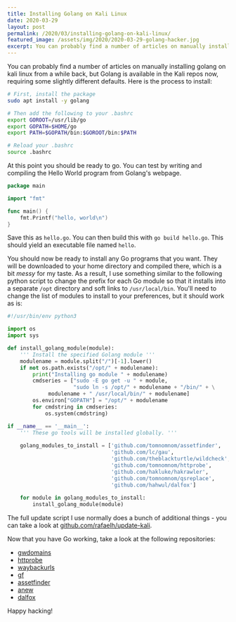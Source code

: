 ```yaml
---
title: Installing Golang on Kali Linux
date: 2020-03-29
layout: post
permalink: /2020/03/installing-golang-on-kali-linux/
featured_image: /assets/img/2020/2020-03-29-golang-hacker.jpg
excerpt: You can probably find a number of articles on manually installing golang on kali linux from a while back, but Golang is available in the Kali repos now, requiring some slightly different defaults. Here is the process to get it running now.
---
```


You can probably find a number of articles on manually installing golang on kali linux from a while back, but Golang is available in the Kali repos now, requiring some slightly different defaults. Here is the process to install:

``` sh
# First, install the package
sudo apt install -y golang

# Then add the following to your .bashrc
export GOROOT=/usr/lib/go
export GOPATH=$HOME/go
export PATH=$GOPATH/bin:$GOROOT/bin:$PATH

# Reload your .bashrc
source .bashrc
```

At this point you should be ready to go. You can test by writing and compiling the Hello World program from Golang's webpage.

``` go
package main

import "fmt"

func main() {
	fmt.Printf("hello, world\n")
}
```

Save this as `hello.go`. You can then build this with `go build hello.go`. This should yield an executable file named `hello`.

You should now be ready to install any Go programs that you want. They will be downloaded to your home directory and compiled there, which is a bit *messy* for my taste. As a result, I use something similar to the following python script to change the prefix for each Go module so that it installs into a separate `/opt` directory and soft links to `/usr/local/bin`. You'll need to change the list of modules to install to your preferences, but it should work as is:

``` python
#!/usr/bin/env python3

import os
import sys

def install_golang_module(module):
    ''' Install the specified Golang module '''
    modulename = module.split("/")[-1].lower()
    if not os.path.exists("/opt/" + modulename):
        print("Installing go module " + modulename)
        cmdseries = ["sudo -E go get -u " + module,
                     "sudo ln -s /opt/" + modulename + "/bin/" + \
		     modulename + " /usr/local/bin/" + modulename]
        os.environ["GOPATH"] = "/opt/" + modulename
        for cmdstring in cmdseries:
            os.system(cmdstring)

if __name__ == '__main__':
    ''' These go tools will be installed globally. '''
    
    golang_modules_to_install = ['github.com/tomnomnom/assetfinder',
                                 'github.com/lc/gau',
                                 'github.com/theblackturtle/wildcheck',
                                 'github.com/tomnomnom/httprobe',
                                 'github.com/hakluke/hakrawler',
                                 'github.com/tomnomnom/qsreplace',
                                 'github.com/hahwul/dalfox']
				
    for module in golang_modules_to_install:
        install_golang_module(module)
```

The full update script I use normally does a bunch of additional things - you can take a look at [github.com/rafaelh/update-kali](https://github.com/rafaelh/update-kali).

Now that you have Go working, take a look at the following repositories:

* [gwdomains](https://github.com/fuzzerk/gwdomains)
* [httprobe](https://github.com/tomnomnom/httprobe)
* [waybackurls](https://github.com/tomnomnom/waybackurls)
* [gf](https://github.com/tomnomnom/gf)
* [assetfinder](https://github.com/tomnomnom/assetfinder)
* [anew](https://github.com/tomnomnom/anew)
* [dalfox](github.com/hahwul/dalfox)

Happy hacking!
